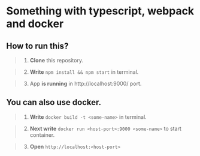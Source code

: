 # Something with typescript, webpack and docker


## How to run this?
> 1) **Clone** this repository.

> 2) **Write** `npm install && npm start` in terminal.

> 3) App **is running** in http://localhost:9000/ port.


## You can also use docker.
> 1) **Write** `docker build -t <some-name>` in terminal.

> 2) **Next write** `docker run <host-port>:9000 <some-name>` to start container. 

> 3) **Open** `http://localhost:<host-port>`